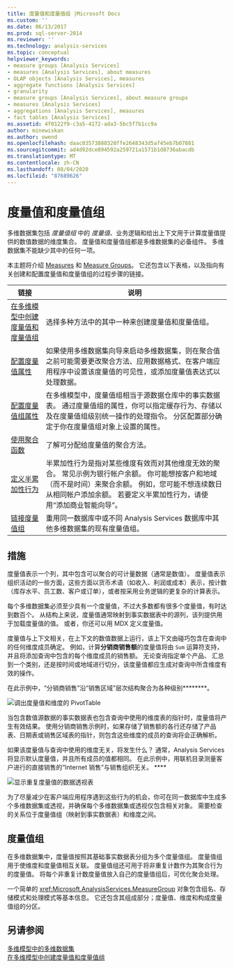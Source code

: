 ```yaml
---
title: 度量值和度量值组 |Microsoft Docs
ms.custom: ''
ms.date: 06/13/2017
ms.prod: sql-server-2014
ms.reviewer: ''
ms.technology: analysis-services
ms.topic: conceptual
helpviewer_keywords:
- measure groups [Analysis Services]
- measures [Analysis Services], about measures
- OLAP objects [Analysis Services], measures
- aggregate functions [Analysis Services]
- granularity
- measure groups [Analysis Services], about measure groups
- measures [Analysis Services]
- aggregations [Analysis Services], measures
- fact tables [Analysis Services]
ms.assetid: 4f0122f9-c3a5-4172-ada3-5bc5f7b1cc9a
author: minewiskan
ms.author: owend
ms.openlocfilehash: daac03573880328ffe2648343d5af45eb7b07801
ms.sourcegitcommit: ad4d92dce894592a259721a1571b1d8736abacdb
ms.translationtype: MT
ms.contentlocale: zh-CN
ms.lasthandoff: 08/04/2020
ms.locfileid: "87689626"
---
```

# <a name="measures-and-measure-groups"></a>度量值和度量值组
  多维数据集包括 *度量值组* 中的 *度量值*、业务逻辑和给出上下文用于计算度量值提供的数值数据的维度集合。 度量值和度量值组都是多维数据集的必备组件。 多维数据集不能缺少其中的任何一项。  
  
 本主题将介绍 [Measures](#bkmk_measure) 和 [Measure Groups](#bkmk_mg)。 它还包含以下表格，以及指向有关创建和配置度量值和度量值组的过程步骤的链接。  
  
|**链接**|**说明**|  
|--------------|---------------------|  
|[在多维模型中创建度量值和度量值组](create-measures-and-measure-groups-in-multidimensional-models.md)|选择多种方法中的其中一种来创建度量值和度量值组。|  
|[配置度量值属性](configure-measure-properties.md)|如果使用多维数据集向导来启动多维数据集，则在聚合值之前可能需要更改聚合方法、应用数据格式、在客户端应用程序中设置该度量值的可见性，或添加度量值表达式以处理数据。|  
|[配置度量值组属性](configure-measure-group-properties.md)|在多维模型中，度量值组相当于源数据仓库中的事实数据表。 通过度量值组的属性，你可以指定缓存行为、存储以及在度量值组级别统一操作的处理指令。 分区配置部分确定于你在度量值组对象上设置的属性。|  
|[使用聚合函数](use-aggregate-functions.md)|了解可分配给度量值的聚合方法。|  
|[定义半累加性行为](define-semiadditive-behavior.md)|半累加性行为是指对某些维度有效而对其他维度无效的聚合。 常见示例为银行帐户余额。 你可能想按客户和地域（而不是时间）来聚合余额。 例如，您可能不想连续数日从相同帐户添加余额。 若要定义半累加性行为，请使用“添加商业智能向导”。|  
|[链接度量值组](linked-measure-groups.md)|重用同一数据库中或不同 Analysis Services 数据库中其他多维数据集的现有度量值组。|  
  
##  <a name="measures"></a><a name="bkmk_measure"></a>措施  
 度量值表示一个列，其中包含可以聚合的可计量数据（通常是数值）。 度量值表示组织活动的一些方面，这些方面以货币术语（如收入、利润或成本）表示，按计数（库存水平、员工数、客户或订单），或者按采用业务逻辑的更复杂的计算表示。  
  
 每个多维数据集必须至少具有一个度量值，不过大多数都有很多个度量值，有时达到数百个。 从结构上来说，度量值通常映射到事实数据表中的源列，该列提供用于加载度量值的值。 或者，你还可以用 MDX 定义度量值。  
  
 度量值与上下文相关，在上下文的数值数据上运行，该上下文由碰巧包含在查询中的任何维度成员确定。 例如，计算**分销商销售额**的度量值将由 `Sum` 运算符支持，并且将添加查询中包含的每个维度成员的销售额。 无论查询指定单个产品、 汇总到一个类别，还是按时间或地域进行切分，该度量值都应生成对查询中所含维度有效的操作。  
  
 在此示例中，“分销商销售”沿“销售区域”层次结构聚合为各种级别********。  
  
 ![调出度量值和维度的 PivotTable](../media/ssas-keyconcepts-pivot1-measures-dimensions.png "调出度量值和维度的 PivotTable")  
  
 当包含数值源数据的事实数据表也包含查询中使用的维度表的指针时，度量值将产生有效结果。 使用分销商销售示例时，如果存储了销售额的各行还存储了产品表、日期表或销售区域表的指针，则包含这些维度的成员的查询将会正确解析。  
  
 如果该度量值与查询中使用的维度无关，将发生什么？ 通常，Analysis Services 将显示默认度量值，并且所有成员的值都相同。 在此示例中，用联机目录测量客户进行的直接销售的“Internet 销售”与销售组织无关。 ****  
  
 ![显示重复度量值的数据透视表](../media/ssas-unrelatedmeasure.PNG "显示重复度量值的数据透视表")  
  
 为了尽量减少在客户端应用程序遇到这些行为的机会，你可在同一数据库中生成多个多维数据集或透视，并确保每个多维数据集或透视仅包含相关对象。 需要检查的关系位于度量值组（映射到事实数据表）和维度之间。  
  
##  <a name="measure-groups"></a><a name="bkmk_mg"></a>度量值组  
 在多维数据集中，度量值按照其基础事实数据表分组为多个度量值组。 度量值组用于使维度和度量值相互关联。 度量值组还可用于将非重复计数作为其聚合行为的度量值。 将每个非重复计数度量值放入自己的度量值组后，可优化聚合处理。  
  
 一个简单的 <xref:Microsoft.AnalysisServices.MeasureGroup> 对象包含组名、存储模式和处理模式等基本信息。 它还包含其组成部分；度量值、维度和构成度量值组的分区。  
  
## <a name="see-also"></a>另请参阅  
 [多维模型中的多维数据集](cubes-in-multidimensional-models.md)   
 [在多维模型中创建度量值和度量值组](create-measures-and-measure-groups-in-multidimensional-models.md)  
  
  
